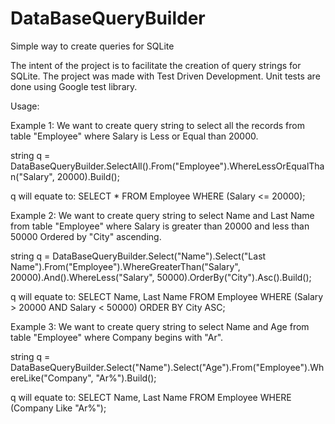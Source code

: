 # DataBaseQueryBuilder
Simple way to create queries for SQLite

The intent of the project is to facilitate the creation of query strings for SQLite. 
The project was made with Test Driven Development. Unit tests are done using Google test library.

Usage:

Example 1:
We want to create query string to select all the records from table "Employee" where Salary is Less or Equal than 20000.

string q = DataBaseQueryBuilder.SelectAll().From("Employee").WhereLessOrEqualThan("Salary", 20000).Build();

q will equate to:
SELECT *
FROM Employee
WHERE (Salary <= 20000);

Example 2:
We want to create query string to select Name and Last Name from table "Employee" where Salary is greater than 20000 and less than 50000 Ordered by "City" ascending.

string q = DataBaseQueryBuilder.Select("Name").Select("Last Name").From("Employee").WhereGreaterThan("Salary", 20000).And().WhereLess("Salary", 50000).OrderBy("City").Asc().Build();

q will equate to:
SELECT Name, Last Name
FROM Employee
WHERE (Salary > 20000 AND Salary < 50000)
ORDER BY City ASC;

Example 3:
We want to create query string to select Name and Age from table "Employee" where Company begins with "Ar".

string q = DataBaseQueryBuilder.Select("Name").Select("Age").From("Employee").WhereLike("Company", "Ar%").Build();

q will equate to:
SELECT Name, Last Name
FROM Employee
WHERE (Company Like "Ar%");
